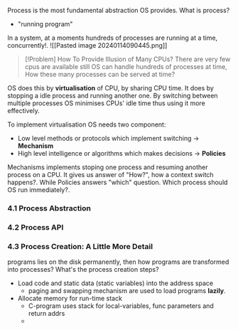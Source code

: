 Process is the most fundamental abstraction OS provides.
What is process?
- "running program"

In a system, at a moments hundreds of processes are running at a time, concurrently!. 
![[Pasted image 20240114090445.png]]

> [!Problem] How To Provide Illusion of Many CPUs?
> There are very few cpus are available still OS can handle hundreds of processes at time, How these many processes can be served at time?

OS does this by **virtualisation** of CPU, by sharing CPU time. It does by stopping a idle process and running another one. By switching between multiple processes OS minimises CPUs' idle time thus using it more effectively.  

To implement virtualisation OS needs two component:
- Low level methods or protocols which implement switching -> **Mechanism**
- High level intelligence or algorithms which makes decisions -> **Policies**

Mechanisms implements stoping one process and resuming another process on a CPU. It gives us answer of "How?", how a context switch happens?. While Policies answers "which" question. Which process should OS run immediately?. 

### 4.1 Process Abstraction

### 4.2 Process API


 ### 4.3 Process Creation: A Little More Detail
programs lies on the disk permanently, then how programs are transformed into processes? What's the process creation steps? 
- Load code and static data (static variables) into the address space 
	- paging and swapping mechanism are used to load programs **lazily**. 
- Allocate memory for run-time stack 
	- C-program uses stack for local-variables, func parameters and return addrs
	- 